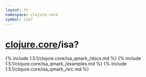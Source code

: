 ```yaml
---
layout: fn
namespace: clojure.core
symbol: isa?
---
```


# [clojure.core](../)/isa?

{% include 1.5.1/clojure.core/isa_qmark_/docs.md %}
{% include 1.5.1/clojure.core/isa_qmark_/examples.md %}
{% include 1.5.1/clojure.core/isa_qmark_/src.md %}

